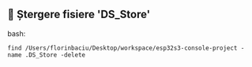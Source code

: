 
## 🔁 Ștergere fisiere 'DS_Store'

bash:
```
find /Users/florinbaciu/Desktop/workspace/esp32s3-console-project -name .DS_Store -delete
``` 
